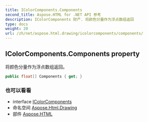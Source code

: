 ```yaml
---
title: IColorComponents.Components
second_title: Aspose.HTML for .NET API 参考
description: IColorComponents 财产. 将颜色分量作为浮点数组返回
type: docs
weight: 20
url: /zh/net/aspose.html.drawing/icolorcomponents/components/
---
```

## IColorComponents.Components property

将颜色分量作为浮点数组返回。

```csharp
public float[] Components { get; }
```

### 也可以看看

* interface [IColorComponents](../)
* 命名空间 [Aspose.Html.Drawing](../../icolorcomponents/)
* 部件 [Aspose.HTML](../../../)


